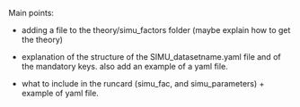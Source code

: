Main points:

- adding a file to the theory/simu_factors folder (maybe explain how to get the theory)

- explanation of the structure of the SIMU_datasetname.yaml file and of the mandatory keys.
    also add an example of a yaml file.

- what to include in the runcard (simu_fac, and simu_parameters) + example of yaml file.
